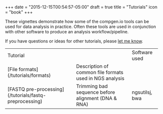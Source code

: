 +++
date = "2015-12-15T00:54:57-05:00"
draft = true
title = "Tutorials"
icon = "book"
+++

These vignettes demonstrate how some of the compgen.io tools can be used for data analysis
in practice. Often these tools are used in conjunction with other software to produce an
analysis workflow/pipeline.

If you have questions or ideas for other tutorials, please [let me know](/contact).

  <table class="table_list">
  	<tr><td colspan="2" class="table_heading">Tutorial</td><td class="table_heading">Software used</td></tr>
	<tr><td>[File formats](/tutorials/formats)</td><td>Description of common file formats used in NGS analysis</td><td></td></tr>
	<tr><td>[FASTQ pre-processing](/tutorials/fastq-preprocessing)</td><td>Trimming bad sequence before alignment (DNA & RNA)</td><td>ngsutilsj, bwa</td></tr>
<!--
	<tr><td>[DNA-Seq workflow](/tutorials/dnaseq-bwa)</td><td>Pre-processing, alignment with BWA, and mapping statistics</td><td>ngsutilsj, samtools, bwa</td></tr>
	<tr><td>[DNA-Seq pipeline 1](/tutorials/dnaseq-cgpipe)</td><td>Submitting full DNA analysis pipeline to HPC scheduler with cgpipe</td><td>ngsutilsj, samtools, bwa, cgpipe</td></tr>
	<tr><td>[DNA-Seq pipeline 2](/tutorials/dnaseq-pipes)</td><td>High-performance (streaming) DNA mapping with limited disk I/O</td><td>ngsutilsj, samtools, bwa</td></tr>
	<tr><td>[RNA-Seq workflow](/tutorials/rnaseq-star)</td><td>Pre-processing, rRNA filtering, alignment with STAR, mapping statistics, and gene-level read counts</td><td>ngsutilsj, samtools, and STAR</td></tr>
	<tr><td>[Java CLI programs](/tutorials/java-cli)</td><td>Writing command-line oriented programs in Java</td><td>compgen-cmdline</td></tr>
-->
  </table>
